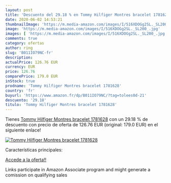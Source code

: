 ```yaml
---
layout: post
title: 'Descuento del 29.18 % en Tommy Hilfiger Montres bracelet 1781628'
date: 2020-06-02 14:53:21
thumbnailImage: 'https://m.media-amazon.com/images/I/516XDOGg2SL._SL200_.jpg'
image: 'https://m.media-amazon.com/images/I/516XDOGg2SL._SL200_.jpg'
images: [ 'https://m.media-amazon.com/images/I/516XDOGg2SL._SL200_.jpg' ]
comments: true
category: ofertas
author: ring
slug: 'B011IO79NC-fr'
description:
actualPrice: 126.76 EUR
currency: EUR
price: 126.76
comparePrice: 179.0 EUR
inStock: true
prodname: 'Tommy Hilfiger Montres bracelet 1781628'
country: 'fr'
buyurl: 'https://www.amazon.fr/dp/B011IO79NC/?tag=tolees0d-21'
descuento: '29.18'
titulo: 'Tommy Hilfiger Montres bracelet 1781628'
---
```


Tienes [Tommy Hilfiger Montres bracelet 1781628](https://www.amazon.fr/dp/B011IO79NC/?tag=tolees0d-21) con un 29.18 % de descuento con precio de oferta de 126.76 EUR (original: 179.0 EUR) en el siguiente enlace!

[![Tommy Hilfiger Montres bracelet 1781628](https://m.media-amazon.com/images/I/516XDOGg2SL._SL200_.jpg)](https://www.amazon.fr/dp/B011IO79NC/?tag=tolees0d-21)

Características principales:


[Accede a la oferta!!](https://www.amazon.fr/dp/B011IO79NC/?tag=tolees0d-21)

Links participate in Amazon Associate program and might generate a comission on qualifying sales



